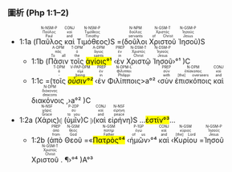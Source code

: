
### 圖析 (Php 1:1–2)
- <rt>1:1a</rt> (<RUBY><ruby><ruby>Παῦλος<rt>Paul</rt></ruby><rt>Παῦλος</rt></ruby><rt>N-NSM-P</rt></RUBY> <RUBY><ruby><ruby>καὶ<rt>and</rt></ruby><rt>καί</rt></ruby><rt>CONJ</rt></RUBY> <RUBY><ruby><ruby>Τιμόθεος<rt>Timothy</rt></ruby><rt>Τιμόθεος</rt></ruby><rt>N-NSM-P</rt></RUBY>)S =(<RUBY><ruby><ruby>δοῦλοι<rt>servants</rt></ruby><rt>δοῦλος</rt></ruby><rt>N-NPM</rt></RUBY> <RUBY><ruby><ruby>Χριστοῦ<rt>of Christ</rt></ruby><rt>Χριστός</rt></ruby><rt>N-GSM-T</rt></RUBY> <RUBY><ruby><ruby>Ἰησοῦ<rt>Jesus</rt></ruby><rt>Ἰησοῦς</rt></ruby><rt>N-GSM-P</rt></RUBY>)S 
	- <rt>1:1b</rt> (<RUBY><ruby><ruby>Πᾶσιν<rt>To all</rt></ruby><rt>πᾶς</rt></ruby><rt>A-DPM</rt></RUBY> <RUBY><ruby><ruby>τοῖς<rt>the</rt></ruby><rt>ὁ</rt></ruby><rt>T-DPM</rt></RUBY> <RUBY><ruby><ruby><mark>ἁγίοις°¹</mark><rt>saints</rt></ruby><rt>ἅγιος</rt></ruby><rt>A-DPM</rt></RUBY> ‹<RUBY><ruby><ruby>ἐν<rt>in</rt></ruby><rt>ἐν</rt></ruby><rt>PREP</rt></RUBY> <RUBY><ruby><ruby>Χριστῷ<rt>Christ</rt></ruby><rt>Χριστός</rt></ruby><rt>N-DSM-T</rt></RUBY> <RUBY><ruby><ruby>Ἰησοῦ<rt>Jesus</rt></ruby><rt>Ἰησοῦς</rt></ruby><rt>N-DSM-P</rt></RUBY>›°¹ )C 
	- <rt>1:1c</rt> =(<RUBY><ruby><ruby>τοῖς<rt>-</rt></ruby><rt>ὁ</rt></ruby><rt>T-DPM</rt></RUBY> <RUBY><ruby><ruby><mark><em>οὖσιν°²</em></mark><rt>being</rt></ruby><rt>εἰμί</rt></ruby><rt>V-PAP-DPM</rt></RUBY> ‹<RUBY><ruby><ruby>ἐν<rt>in</rt></ruby><rt>ἐν</rt></ruby><rt>PREP</rt></RUBY> <RUBY><ruby><ruby>Φιλίπποις<rt>Philippi</rt></ruby><rt>Φίλιπποι</rt></ruby><rt>N-DPM-L</rt></RUBY>>a°² ‹<RUBY><ruby><ruby>σὺν<rt>with</rt></ruby><rt>σύν</rt></ruby><rt>PREP</rt></RUBY> <RUBY><ruby><ruby>ἐπισκόποις<rt>[the] overseers</rt></ruby><rt>ἐπίσκοπος</rt></ruby><rt>N-DPM</rt></RUBY> <RUBY><ruby><ruby>καὶ<rt>and</rt></ruby><rt>καί</rt></ruby><rt>CONJ</rt></RUBY> <RUBY><ruby><ruby>διακόνοις ,<rt>deacons</rt></ruby><rt>διάκονος</rt></ruby><rt>N-DPM</rt></RUBY>›a°² )C 
- <rt>1:2a</rt> (<RUBY><ruby><ruby>Χάρις<rt>Grace</rt></ruby><rt>χάρις</rt></ruby><rt>N-NSF</rt></RUBY>)⦇ (<RUBY><ruby><ruby>ὑμῖν<rt>to you</rt></ruby><rt>σύ</rt></ruby><rt>P-2DP</rt></RUBY>)C ⦈(<RUBY><ruby><ruby>καὶ<rt>and</rt></ruby><rt>καί</rt></ruby><rt>CONJ</rt></RUBY> <RUBY><ruby><ruby>εἰρήνη<rt>peace</rt></ruby><rt>εἰρήνη</rt></ruby><rt>N-NSF</rt></RUBY>)S ...<mark>ἐστίν°³</mark>...
	- <rt>1:2b</rt> (<RUBY><ruby><ruby>ἀπὸ<rt>from</rt></ruby><rt>ἀπό</rt></ruby><rt>PREP</rt></RUBY> <RUBY><ruby><ruby>Θεοῦ<rt>God</rt></ruby><rt>θεός</rt></ruby><rt>N-GSM</rt></RUBY> =«<RUBY><ruby><ruby><mark>Πατρὸς°⁴</mark><rt>Father</rt></ruby><rt>πατήρ</rt></ruby><rt>N-GSM</rt></RUBY> ‹<RUBY><ruby><ruby>ἡμῶν<rt>of us</rt></ruby><rt>ἐγώ</rt></ruby><rt>P-1GP</rt></RUBY>›°⁴ <RUBY><ruby><ruby>καὶ<rt>and</rt></ruby><rt>καί</rt></ruby><rt>CONJ</rt></RUBY> ‹<RUBY><ruby><ruby>Κυρίου<rt>[the] Lord</rt></ruby><rt>κύριος</rt></ruby><rt>N-GSM</rt></RUBY> =<RUBY><ruby><ruby>Ἰησοῦ<rt>Jesus</rt></ruby><rt>Ἰησοῦς</rt></ruby><rt>N-GSM-P</rt></RUBY> <RUBY><ruby><ruby>Χριστοῦ . ¶<rt>Christ</rt></ruby><rt>Χριστός</rt></ruby><rt>N-GSM-T</rt></RUBY>›°⁴ )A°³